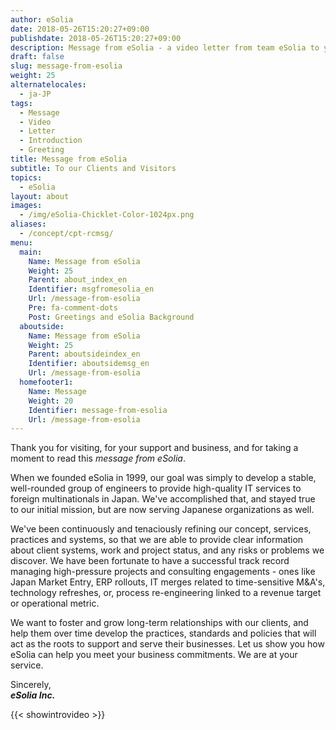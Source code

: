 ```yaml
---
author: eSolia
date: 2018-05-26T15:20:27+09:00
publishdate: 2018-05-26T15:20:27+09:00
description: Message from eSolia - a video letter from team eSolia to you.
draft: false
slug: message-from-esolia
weight: 25
alternatelocales:
  - ja-JP
tags:
  - Message
  - Video
  - Letter
  - Introduction
  - Greeting
title: Message from eSolia
subtitle: To our Clients and Visitors
topics:
  - eSolia
layout: about
images:
  - /img/eSolia-Chicklet-Color-1024px.png
aliases:
  - /concept/cpt-rcmsg/
menu:
  main:
    Name: Message from eSolia
    Weight: 25
    Parent: about_index_en
    Identifier: msgfromesolia_en
    Url: /message-from-esolia
    Pre: fa-comment-dots
    Post: Greetings and eSolia Background
  aboutside:
    Name: Message from eSolia
    Weight: 25
    Parent: aboutsideindex_en
    Identifier: aboutsidemsg_en
    Url: /message-from-esolia
  homefooter1:
    Name: Message
    Weight: 20
    Identifier: message-from-esolia
    Url: /message-from-esolia
---
```


Thank you for visiting, for your support and business, and for taking a moment to read this _message from eSolia_.

When we founded eSolia in 1999, our goal was simply to develop a stable, well-rounded group of engineers to provide high-quality IT services to foreign multinationals in Japan. We've accomplished that, and stayed true to our initial mission, but are now serving Japanese organizations as well.

We've been continuously and tenaciously refining our concept, services, practices and systems, so that we are able to provide clear information about client systems, work and project status, and any risks or problems we discover. We have been fortunate to have a successful track record managing high-pressure projects and consulting engagements - ones like Japan Market Entry, ERP rollouts, IT merges related to time-sensitive M&A's, technology refreshes, or, process re-engineering linked to a revenue target or operational metric.

We want to foster and grow long-term relationships with our clients, and help them over time develop the practices, standards and policies that will act as the roots to support and serve their businesses. Let us show you how eSolia can help you meet your business commitments. We are at your service.

Sincerely,  
**_eSolia Inc._**

{{< showintrovideo >}}
